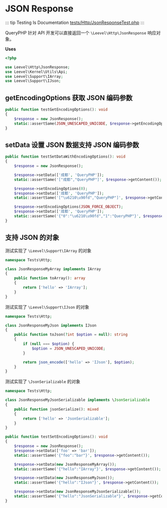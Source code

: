 # JSON Response

::: tip Testing Is Documentation
[tests/Http/JsonResponseTest.php](https://github.com/hunzhiwange/framework/blob/master/tests/Http/JsonResponseTest.php)
:::

QueryPHP 针对 API 开发可以直接返回一个 `\Leevel\Http\JsonResponse` 响应对象。

**Uses**

``` php
<?php

use Leevel\Http\JsonResponse;
use Leevel\Kernel\Utils\Api;
use Leevel\Support\IArray;
use Leevel\Support\IJson;
```

## getEncodingOptions 获取 JSON 编码参数

``` php
public function testGetEncodingOptions(): void
{
    $response = new JsonResponse();
    static::assertSame(JSON_UNESCAPED_UNICODE, $response->getEncodingOptions());
}
```

## setData 设置 JSON 数据支持 JSON 编码参数

``` php
public function testSetDataWithEncodingOptions(): void
{
    $response = new JsonResponse();

    $response->setData(['成都', 'QueryPHP']);
    static::assertSame('["成都","QueryPHP"]', $response->getContent());

    $response->setEncodingOptions(0);
    $response->setData(['成都', 'QueryPHP']);
    static::assertSame('["\u6210\u90fd","QueryPHP"]', $response->getContent());

    $response->setEncodingOptions(JSON_FORCE_OBJECT);
    $response->setData(['成都', 'QueryPHP']);
    static::assertSame('{"0":"\u6210\u90fd","1":"QueryPHP"}', $response->getContent());
}
```

## 支持 JSON 的对象

测试实现了 `\Leevel\Support\IArray` 的对象

``` php
namespace Tests\Http;

class JsonResponseMyArray implements IArray
{
    public function toArray(): array
    {
        return ['hello' => 'IArray'];
    }
}
```

测试实现了 `\Leevel\Support\IJson` 的对象

``` php
namespace Tests\Http;

class JsonResponseMyJson implements IJson
{
    public function toJson(?int $option = null): string
    {
        if (null === $option) {
            $option = JSON_UNESCAPED_UNICODE;
        }

        return json_encode(['hello' => 'IJson'], $option);
    }
}
```

测试实现了 `\JsonSerializable` 的对象

``` php
namespace Tests\Http;

class JsonResponseMyJsonSerializable implements \JsonSerializable
{
    public function jsonSerialize(): mixed
    {
        return ['hello' => 'JsonSerializable'];
    }
}
```

``` php
public function testSetEncodingOptions(): void
{
    $response = new JsonResponse();
    $response->setData(['foo' => 'bar']);
    static::assertSame('{"foo":"bar"}', $response->getContent());

    $response->setData(new JsonResponseMyArray());
    static::assertSame('{"hello":"IArray"}', $response->getContent());

    $response->setData(new JsonResponseMyJson());
    static::assertSame('{"hello":"IJson"}', $response->getContent());

    $response->setData(new JsonResponseMyJsonSerializable());
    static::assertSame('{"hello":"JsonSerializable"}', $response->getContent());
}
```